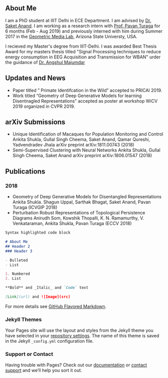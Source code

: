 ## About Me

I am a PhD student at IIIT Delhi in ECE Department. I am advised by [Dr. Saket Anand](https://www.iiitd.edu.in/~anands/). I am working as a research intern with [Prof. Pavan Turaga](https://pavanturaga.com/) for 6 months (Feb - Aug 2019) and previously interned with him during Summer 2017 in the [Geometric Media Lab](https://pavanturaga.com/geometric-media-lab/), Arizona State Universty, USA.

I recieved my Master's degree from IIIT-Delhi. I was awarded Best Thesis Award for my masters thesis titled "Signal Processing techniques to reduce energy consumption in EEG Acquisition and Transmission for WBAN" urder the guidance of [Dr. Angshul Majumdar](https://www.iiitd.edu.in/~angshul/index.htm)

## Updates and News

- Paper titled ” Primate Identifcation in the Wild” accepted to PRICAI 2019.
- Work titled “Geometry of Deep Generative Models for learning Disentnagled Representations” accepted as poster at workshop WiCV 2019 organized in CVPR 2019.

## arXiv Submissions

  - Unique Identification  of Macaques for Population Monitoring and Control
    Ankita Shukla, Gullal Singh Cheema, Saket Anand, Qamar Qureshi, Yadvendradev Jhala
    arXiv preprint arXiv:1811.00743 (2018)
  - Semi-Supervised Clustering with Neural Networks
    Ankita Shukla, Gullal Singh Cheema, Saket Anand
    arXiv preprint arXiv:1806.01547 (2018)



## Publications   
### 2018 
  - Geometry of Deep Generative Models for Disentangled Representations
    Ankita Shukla. Shagun Uppal, Sarthak Bhagat,
    Saket Anand, Pavan Turaga (ICVGIP 2018)
  - Perturbation Robust Representations of Topological Persistence Diagrams
    Anirudh Som, Kowshik Thopalli, K. N. Ramamurthy, V. Venkataraman,
    Ankita Shukla, Pavan Turaga (ECCV 2018)
    
    




```markdown
Syntax highlighted code block

# About Me
## Header 2
### Header 3

- Bulleted
- List

1. Numbered
2. List

**Bold** and _Italic_ and `Code` text

[Link](url) and ![Image](src)
```

For more details see [GitHub Flavored Markdown](https://guides.github.com/features/mastering-markdown/).

### Jekyll Themes

Your Pages site will use the layout and styles from the Jekyll theme you have selected in your [repository settings](https://github.com/ankita-shukla/ankita-shukla.github.io/settings). The name of this theme is saved in the Jekyll `_config.yml` configuration file.

### Support or Contact

Having trouble with Pages? Check out our [documentation](https://help.github.com/categories/github-pages-basics/) or [contact support](https://github.com/contact) and we’ll help you sort it out.
